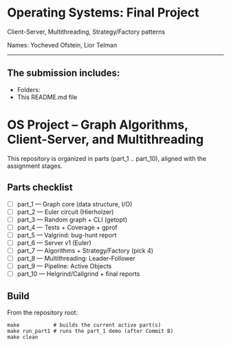 # Operating Systems: Final Project
Client-Server, Multithreading, Strategy/Factory patterns

Names: Yocheved Ofstein,  Lior Telman

------------

## The submission includes:
   - Folders: 
   - This README.md file

# OS Project – Graph Algorithms, Client-Server, and Multithreading

This repository is organized in parts (part_1 .. part_10), aligned with the assignment stages.

## Parts checklist
- [ ] part_1 — Graph core (data structure, I/O)
- [ ] part_2 — Euler circuit (Hierholzer)
- [ ] part_3 — Random graph + CLI (getopt)
- [ ] part_4 — Tests + Coverage + gprof
- [ ] part_5 — Valgrind: bug-hunt report
- [ ] part_6 — Server v1 (Euler)
- [ ] part_7 — Algorithms + Strategy/Factory (pick 4)
- [ ] part_8 — Multithreading: Leader-Follower
- [ ] part_9 — Pipeline: Active Objects
- [ ] part_10 — Helgrind/Callgrind + final reports

## Build
From the repository root:
```
make           # builds the current active part(s)
make run_part1 # runs the part_1 demo (after Commit B)
make clean
```





